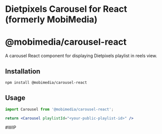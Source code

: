 # Dietpixels Carousel for React (formerly MobiMedia)

# @mobimedia/carousel-react

A carousel React component for displaying Dietpixels playlist in reels view.

## Installation

```bash
npm install @mobimedia/carousel-react
```

## Usage

```jsx
import Carousel from '@mobimedia/carousel-react';

return <Carousel playlistId="<your-public-playlist-id>" />
```

#WIP
